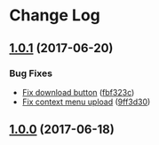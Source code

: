 # Change Log

## [1.0.1](https://github.com/macpie/Put.io-App/tree/v1.0.1) (2017-06-20)

### Bug Fixes

* [Fix download button](https://github.com/macpie/Put.io-App/issues/1)  ([fbf323c](https://github.com/macpie/Put.io-App/commit/fbf323c4979cdeb813620d4cf36476d58a53d331))
* [Fix context menu upload](https://github.com/macpie/Put.io-App/issues/12) ([9ff3d30](https://github.com/macpie/Put.io-App/commit/9ff3d309af5abcabbdf3312dafc0466d44e1672a))

## [1.0.0](https://github.com/macpie/Put.io-App/tree/v1.0.0) (2017-06-18)
